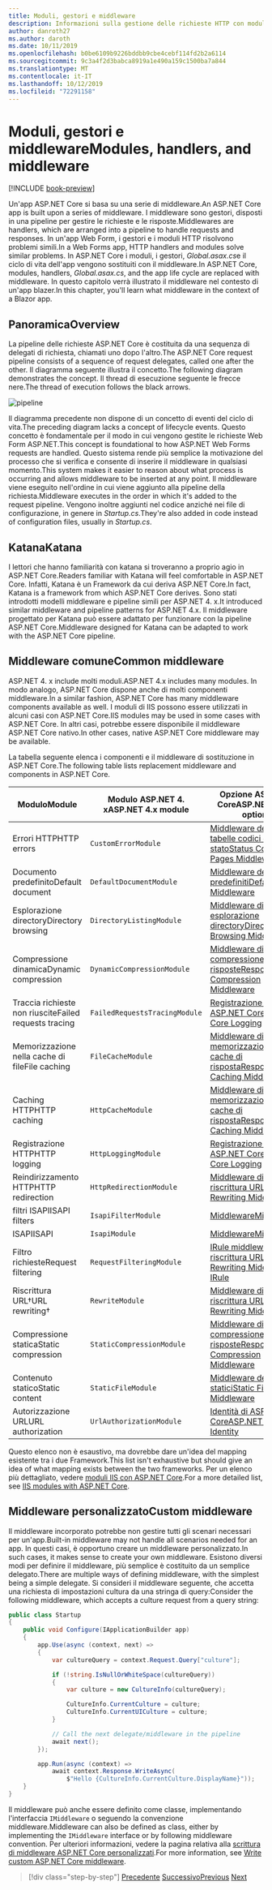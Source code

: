 ```yaml
---
title: Moduli, gestori e middleware
description: Informazioni sulla gestione delle richieste HTTP con moduli, gestori e middleware.
author: danroth27
ms.author: daroth
ms.date: 10/11/2019
ms.openlocfilehash: b0be6109b9226bddbb9cbe4cebf114fd2b2a6114
ms.sourcegitcommit: 9c3a4f2d3babca8919a1e490a159c1500ba7a844
ms.translationtype: MT
ms.contentlocale: it-IT
ms.lasthandoff: 10/12/2019
ms.locfileid: "72291158"
---
```

# <a name="modules-handlers-and-middleware"></a><span data-ttu-id="ec8ca-103">Moduli, gestori e middleware</span><span class="sxs-lookup"><span data-stu-id="ec8ca-103">Modules, handlers, and middleware</span></span>

[!INCLUDE [book-preview](../../../includes/book-preview.md)]

<span data-ttu-id="ec8ca-104">Un'app ASP.NET Core si basa su una serie di middleware.</span><span class="sxs-lookup"><span data-stu-id="ec8ca-104">An ASP.NET Core app is built upon a series of middleware.</span></span> <span data-ttu-id="ec8ca-105">I middleware sono gestori, disposti in una pipeline per gestire le richieste e le risposte.</span><span class="sxs-lookup"><span data-stu-id="ec8ca-105">Middlewares are handlers, which are arranged into a pipeline to handle requests and responses.</span></span> <span data-ttu-id="ec8ca-106">In un'app Web Form, i gestori e i moduli HTTP risolvono problemi simili.</span><span class="sxs-lookup"><span data-stu-id="ec8ca-106">In a Web Forms app, HTTP handlers and modules solve similar problems.</span></span> <span data-ttu-id="ec8ca-107">In ASP.NET Core i moduli, i gestori, *Global.asax.cs*e il ciclo di vita dell'app vengono sostituiti con il middleware.</span><span class="sxs-lookup"><span data-stu-id="ec8ca-107">In ASP.NET Core, modules, handlers, *Global.asax.cs*, and the app life cycle are replaced with middleware.</span></span> <span data-ttu-id="ec8ca-108">In questo capitolo verrà illustrato il middleware nel contesto di un'app blazer.</span><span class="sxs-lookup"><span data-stu-id="ec8ca-108">In this chapter, you'll learn what middleware in the context of a Blazor app.</span></span>

## <a name="overview"></a><span data-ttu-id="ec8ca-109">Panoramica</span><span class="sxs-lookup"><span data-stu-id="ec8ca-109">Overview</span></span>

<span data-ttu-id="ec8ca-110">La pipeline delle richieste ASP.NET Core è costituita da una sequenza di delegati di richiesta, chiamati uno dopo l'altro.</span><span class="sxs-lookup"><span data-stu-id="ec8ca-110">The ASP.NET Core request pipeline consists of a sequence of request delegates, called one after the other.</span></span> <span data-ttu-id="ec8ca-111">Il diagramma seguente illustra il concetto.</span><span class="sxs-lookup"><span data-stu-id="ec8ca-111">The following diagram demonstrates the concept.</span></span> <span data-ttu-id="ec8ca-112">Il thread di esecuzione seguente le frecce nere.</span><span class="sxs-lookup"><span data-stu-id="ec8ca-112">The thread of execution follows the black arrows.</span></span>

![pipeline](media/middleware/request-delegate-pipeline.png)

<span data-ttu-id="ec8ca-114">Il diagramma precedente non dispone di un concetto di eventi del ciclo di vita.</span><span class="sxs-lookup"><span data-stu-id="ec8ca-114">The preceding diagram lacks a concept of lifecycle events.</span></span> <span data-ttu-id="ec8ca-115">Questo concetto è fondamentale per il modo in cui vengono gestite le richieste Web Form ASP.NET.</span><span class="sxs-lookup"><span data-stu-id="ec8ca-115">This concept is foundational to how ASP.NET Web Forms requests are handled.</span></span> <span data-ttu-id="ec8ca-116">Questo sistema rende più semplice la motivazione del processo che si verifica e consente di inserire il middleware in qualsiasi momento.</span><span class="sxs-lookup"><span data-stu-id="ec8ca-116">This system makes it easier to reason about what process is occurring and allows middleware to be inserted at any point.</span></span> <span data-ttu-id="ec8ca-117">Il middleware viene eseguito nell'ordine in cui viene aggiunto alla pipeline della richiesta.</span><span class="sxs-lookup"><span data-stu-id="ec8ca-117">Middleware executes in the order in which it's added to the request pipeline.</span></span> <span data-ttu-id="ec8ca-118">Vengono inoltre aggiunti nel codice anziché nei file di configurazione, in genere in *Startup.cs*.</span><span class="sxs-lookup"><span data-stu-id="ec8ca-118">They're also added in code instead of configuration files, usually in *Startup.cs*.</span></span>

## <a name="katana"></a><span data-ttu-id="ec8ca-119">Katana</span><span class="sxs-lookup"><span data-stu-id="ec8ca-119">Katana</span></span>

<span data-ttu-id="ec8ca-120">I lettori che hanno familiarità con katana si troveranno a proprio agio in ASP.NET Core.</span><span class="sxs-lookup"><span data-stu-id="ec8ca-120">Readers familiar with Katana will feel comfortable in ASP.NET Core.</span></span> <span data-ttu-id="ec8ca-121">Infatti, Katana è un Framework da cui deriva ASP.NET Core.</span><span class="sxs-lookup"><span data-stu-id="ec8ca-121">In fact, Katana is a framework from which ASP.NET Core derives.</span></span> <span data-ttu-id="ec8ca-122">Sono stati introdotti modelli middleware e pipeline simili per ASP.NET 4. x.</span><span class="sxs-lookup"><span data-stu-id="ec8ca-122">It introduced similar middleware and pipeline patterns for ASP.NET 4.x.</span></span> <span data-ttu-id="ec8ca-123">Il middleware progettato per Katana può essere adattato per funzionare con la pipeline ASP.NET Core.</span><span class="sxs-lookup"><span data-stu-id="ec8ca-123">Middleware designed for Katana can be adapted to work with the ASP.NET Core pipeline.</span></span>

## <a name="common-middleware"></a><span data-ttu-id="ec8ca-124">Middleware comune</span><span class="sxs-lookup"><span data-stu-id="ec8ca-124">Common middleware</span></span>

<span data-ttu-id="ec8ca-125">ASP.NET 4. x include molti moduli.</span><span class="sxs-lookup"><span data-stu-id="ec8ca-125">ASP.NET 4.x includes many modules.</span></span> <span data-ttu-id="ec8ca-126">In modo analogo, ASP.NET Core dispone anche di molti componenti middleware.</span><span class="sxs-lookup"><span data-stu-id="ec8ca-126">In a similar fashion, ASP.NET Core has many middleware components available as well.</span></span> <span data-ttu-id="ec8ca-127">I moduli di IIS possono essere utilizzati in alcuni casi con ASP.NET Core.</span><span class="sxs-lookup"><span data-stu-id="ec8ca-127">IIS modules may be used in some cases with ASP.NET Core.</span></span> <span data-ttu-id="ec8ca-128">In altri casi, potrebbe essere disponibile il middleware ASP.NET Core nativo.</span><span class="sxs-lookup"><span data-stu-id="ec8ca-128">In other cases, native ASP.NET Core middleware may be available.</span></span>

<span data-ttu-id="ec8ca-129">La tabella seguente elenca i componenti e il middleware di sostituzione in ASP.NET Core.</span><span class="sxs-lookup"><span data-stu-id="ec8ca-129">The following table lists replacement middleware and components in ASP.NET Core.</span></span>

|<span data-ttu-id="ec8ca-130">Modulo</span><span class="sxs-lookup"><span data-stu-id="ec8ca-130">Module</span></span>                 |<span data-ttu-id="ec8ca-131">Modulo ASP.NET 4. x</span><span class="sxs-lookup"><span data-stu-id="ec8ca-131">ASP.NET 4.x module</span></span>           |<span data-ttu-id="ec8ca-132">Opzione ASP.NET Core</span><span class="sxs-lookup"><span data-stu-id="ec8ca-132">ASP.NET Core option</span></span>|
|-----------------------|-----------------------------|-------------------|
|<span data-ttu-id="ec8ca-133">Errori HTTP</span><span class="sxs-lookup"><span data-stu-id="ec8ca-133">HTTP errors</span></span>            |`CustomErrorModule`          |[<span data-ttu-id="ec8ca-134">Middleware delle tabelle codici di stato</span><span class="sxs-lookup"><span data-stu-id="ec8ca-134">Status Code Pages Middleware</span></span>](/aspnet/core/fundamentals/error-handling#usestatuscodepages)|
|<span data-ttu-id="ec8ca-135">Documento predefinito</span><span class="sxs-lookup"><span data-stu-id="ec8ca-135">Default document</span></span>       |`DefaultDocumentModule`      |[<span data-ttu-id="ec8ca-136">Middleware dei file predefiniti</span><span class="sxs-lookup"><span data-stu-id="ec8ca-136">Default Files Middleware</span></span>](/aspnet/core/fundamentals/static-files#serve-a-default-document)|
|<span data-ttu-id="ec8ca-137">Esplorazione directory</span><span class="sxs-lookup"><span data-stu-id="ec8ca-137">Directory browsing</span></span>     |`DirectoryListingModule`     |[<span data-ttu-id="ec8ca-138">Middleware di esplorazione directory</span><span class="sxs-lookup"><span data-stu-id="ec8ca-138">Directory Browsing Middleware</span></span>](/aspnet/core/fundamentals/static-files#enable-directory-browsing)|
|<span data-ttu-id="ec8ca-139">Compressione dinamica</span><span class="sxs-lookup"><span data-stu-id="ec8ca-139">Dynamic compression</span></span>    |`DynamicCompressionModule`   |[<span data-ttu-id="ec8ca-140">Middleware di compressione delle risposte</span><span class="sxs-lookup"><span data-stu-id="ec8ca-140">Response Compression Middleware</span></span>](/aspnet/core/performance/response-compression)|
|<span data-ttu-id="ec8ca-141">Traccia richieste non riuscite</span><span class="sxs-lookup"><span data-stu-id="ec8ca-141">Failed requests tracing</span></span>|`FailedRequestsTracingModule`|[<span data-ttu-id="ec8ca-142">Registrazione di ASP.NET Core</span><span class="sxs-lookup"><span data-stu-id="ec8ca-142">ASP.NET Core Logging</span></span>](/aspnet/core/fundamentals/logging/index#tracesource-provider)|
|<span data-ttu-id="ec8ca-143">Memorizzazione nella cache di file</span><span class="sxs-lookup"><span data-stu-id="ec8ca-143">File caching</span></span>           |`FileCacheModule`            |[<span data-ttu-id="ec8ca-144">Middleware di memorizzazione nella cache di risposta</span><span class="sxs-lookup"><span data-stu-id="ec8ca-144">Response Caching Middleware</span></span>](/aspnet/core/performance/caching/middleware)|
|<span data-ttu-id="ec8ca-145">Caching HTTP</span><span class="sxs-lookup"><span data-stu-id="ec8ca-145">HTTP caching</span></span>           |`HttpCacheModule`            |[<span data-ttu-id="ec8ca-146">Middleware di memorizzazione nella cache di risposta</span><span class="sxs-lookup"><span data-stu-id="ec8ca-146">Response Caching Middleware</span></span>](/aspnet/core/performance/caching/middleware)|
|<span data-ttu-id="ec8ca-147">Registrazione HTTP</span><span class="sxs-lookup"><span data-stu-id="ec8ca-147">HTTP logging</span></span>           |`HttpLoggingModule`          |[<span data-ttu-id="ec8ca-148">Registrazione di ASP.NET Core</span><span class="sxs-lookup"><span data-stu-id="ec8ca-148">ASP.NET Core Logging</span></span>](/aspnet/core/fundamentals/logging/index)|
|<span data-ttu-id="ec8ca-149">Reindirizzamento HTTP</span><span class="sxs-lookup"><span data-stu-id="ec8ca-149">HTTP redirection</span></span>       |`HttpRedirectionModule`      |[<span data-ttu-id="ec8ca-150">Middleware di riscrittura URL</span><span class="sxs-lookup"><span data-stu-id="ec8ca-150">URL Rewriting Middleware</span></span>](/aspnet/core/fundamentals/url-rewriting)|
|<span data-ttu-id="ec8ca-151">filtri ISAPI</span><span class="sxs-lookup"><span data-stu-id="ec8ca-151">ISAPI filters</span></span>          |`IsapiFilterModule`          |[<span data-ttu-id="ec8ca-152">Middleware</span><span class="sxs-lookup"><span data-stu-id="ec8ca-152">Middleware</span></span>](/aspnet/core/fundamentals/middleware/index)|
|<span data-ttu-id="ec8ca-153">ISAPI</span><span class="sxs-lookup"><span data-stu-id="ec8ca-153">ISAPI</span></span>                  |`IsapiModule`                |[<span data-ttu-id="ec8ca-154">Middleware</span><span class="sxs-lookup"><span data-stu-id="ec8ca-154">Middleware</span></span>](/aspnet/core/fundamentals/middleware/index)|
|<span data-ttu-id="ec8ca-155">Filtro richieste</span><span class="sxs-lookup"><span data-stu-id="ec8ca-155">Request filtering</span></span>      |`RequestFilteringModule`     |[<span data-ttu-id="ec8ca-156">IRule middleware di riscrittura URL</span><span class="sxs-lookup"><span data-stu-id="ec8ca-156">URL Rewriting Middleware IRule</span></span>](/aspnet/core/fundamentals/url-rewriting#irule-based-rule)|
|<span data-ttu-id="ec8ca-157">Riscrittura URL&#8224;</span><span class="sxs-lookup"><span data-stu-id="ec8ca-157">URL rewriting&#8224;</span></span>   |`RewriteModule`              |[<span data-ttu-id="ec8ca-158">Middleware di riscrittura URL</span><span class="sxs-lookup"><span data-stu-id="ec8ca-158">URL Rewriting Middleware</span></span>](/aspnet/core/fundamentals/url-rewriting)|
|<span data-ttu-id="ec8ca-159">Compressione statica</span><span class="sxs-lookup"><span data-stu-id="ec8ca-159">Static compression</span></span>     |`StaticCompressionModule`    |[<span data-ttu-id="ec8ca-160">Middleware di compressione delle risposte</span><span class="sxs-lookup"><span data-stu-id="ec8ca-160">Response Compression Middleware</span></span>](/aspnet/core/performance/response-compression)|
|<span data-ttu-id="ec8ca-161">Contenuto statico</span><span class="sxs-lookup"><span data-stu-id="ec8ca-161">Static content</span></span>         |`StaticFileModule`           |[<span data-ttu-id="ec8ca-162">Middleware dei file statici</span><span class="sxs-lookup"><span data-stu-id="ec8ca-162">Static File Middleware</span></span>](/aspnet/core/fundamentals/static-files)|
|<span data-ttu-id="ec8ca-163">Autorizzazione URL</span><span class="sxs-lookup"><span data-stu-id="ec8ca-163">URL authorization</span></span>      |`UrlAuthorizationModule`     |[<span data-ttu-id="ec8ca-164">Identità di ASP.NET Core</span><span class="sxs-lookup"><span data-stu-id="ec8ca-164">ASP.NET Core Identity</span></span>](/aspnet/core/security/authentication/identity)|

<span data-ttu-id="ec8ca-165">Questo elenco non è esaustivo, ma dovrebbe dare un'idea del mapping esistente tra i due Framework.</span><span class="sxs-lookup"><span data-stu-id="ec8ca-165">This list isn't exhaustive but should give an idea of what mapping exists between the two frameworks.</span></span> <span data-ttu-id="ec8ca-166">Per un elenco più dettagliato, vedere [moduli IIS con ASP.NET Core](/aspnet/core/host-and-deploy/iis/modules).</span><span class="sxs-lookup"><span data-stu-id="ec8ca-166">For a more detailed list, see [IIS modules with ASP.NET Core](/aspnet/core/host-and-deploy/iis/modules).</span></span>

## <a name="custom-middleware"></a><span data-ttu-id="ec8ca-167">Middleware personalizzato</span><span class="sxs-lookup"><span data-stu-id="ec8ca-167">Custom middleware</span></span>

<span data-ttu-id="ec8ca-168">Il middleware incorporato potrebbe non gestire tutti gli scenari necessari per un'app.</span><span class="sxs-lookup"><span data-stu-id="ec8ca-168">Built-in middleware may not handle all scenarios needed for an app.</span></span> <span data-ttu-id="ec8ca-169">In questi casi, è opportuno creare un middleware personalizzato.</span><span class="sxs-lookup"><span data-stu-id="ec8ca-169">In such cases, it makes sense to create your own middleware.</span></span> <span data-ttu-id="ec8ca-170">Esistono diversi modi per definire il middleware, più semplice è costituito da un semplice delegato.</span><span class="sxs-lookup"><span data-stu-id="ec8ca-170">There are multiple ways of defining middleware, with the simplest being a simple delegate.</span></span> <span data-ttu-id="ec8ca-171">Si consideri il middleware seguente, che accetta una richiesta di impostazioni cultura da una stringa di query:</span><span class="sxs-lookup"><span data-stu-id="ec8ca-171">Consider the following middleware, which accepts a culture request from a query string:</span></span>

```csharp
public class Startup
{
    public void Configure(IApplicationBuilder app)
    {
        app.Use(async (context, next) =>
        {
            var cultureQuery = context.Request.Query["culture"];

            if (!string.IsNullOrWhiteSpace(cultureQuery))
            {
                var culture = new CultureInfo(cultureQuery);

                CultureInfo.CurrentCulture = culture;
                CultureInfo.CurrentUICulture = culture;
            }

            // Call the next delegate/middleware in the pipeline
            await next();
        });

        app.Run(async (context) =>
            await context.Response.WriteAsync(
                $"Hello {CultureInfo.CurrentCulture.DisplayName}"));
    }
}
```

<span data-ttu-id="ec8ca-172">Il middleware può anche essere definito come classe, implementando l'interfaccia `IMiddleware` o seguendo la convenzione middleware.</span><span class="sxs-lookup"><span data-stu-id="ec8ca-172">Middleware can also be defined as class, either by implementing the `IMiddleware` interface or by following middleware convention.</span></span> <span data-ttu-id="ec8ca-173">Per ulteriori informazioni, vedere la pagina relativa alla [scrittura di middleware ASP.NET Core personalizzati](/aspnet/core/fundamentals/middleware/write).</span><span class="sxs-lookup"><span data-stu-id="ec8ca-173">For more information, see [Write custom ASP.NET Core middleware](/aspnet/core/fundamentals/middleware/write).</span></span>

>[!div class="step-by-step"]
><span data-ttu-id="ec8ca-174">[Precedente](data.md)
>[Successivo](config.md)</span><span class="sxs-lookup"><span data-stu-id="ec8ca-174">[Previous](data.md)
[Next](config.md)</span></span>
